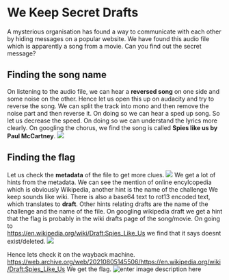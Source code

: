 # We Keep Secret Drafts

A mysterious organisation has found a way to communicate with each other by hiding messages on a popular website. We have found this audio file which is apparently a song from a movie. Can you find out the secret message?



## Finding the song name

On listening to the audio file, we can hear a **reversed song** on one side and some noise on the other. Hence let us open this up on audacity and try to reverse the song. We can split the track into mono and then remove the noise part and then reverse it. On doing so we can hear a sped up song. So let us decrease the speed. On doing so we can understand the lyrics more clearly. On googling the chorus, we find the song is called **Spies like us by Paul McCartney**. 
![](https://dl.dropboxusercontent.com/s/00v4q49hqkpk7ea/songname.png?dl=0)


## Finding the flag
Let us check the **metadata** of the file to get more clues. ![](https://dl.dropboxusercontent.com/s/tmjgnw6r46a01ia/metadat5.png?dl=0)
We get a lot of hints from the metadata. We can see the mention of online encylcopedia which is obviously Wikipedia, another hint is the name of the challenge We keep sounds like wiki. There is also a base64 text to rot13 encoded text, which translates to **draft**. Other hints relating drafts are the name of the challenge and the name of the file. On googling wikipedia draft we get a hint that the flag is probably in the wiki drafts page of the song/movie.
On going to  
https://en.wikipedia.org/wiki/Draft:Spies_Like_Us
we find that it says doesnt exist/deleted.
![](https://dl.dropboxusercontent.com/s/6tqsb2gr0z586ak/wikidraft.png?dl=0)

Hence lets check it on the wayback machine. 
https://web.archive.org/web/20210805145506/https://en.wikipedia.org/wiki/Draft:Spies_Like_Us
We get the flag.
 ![enter image description here](https://dl.dropboxusercontent.com/s/rsfxvfmsd0t2a75/wiki2021-10-10%20200319.png?dl=0)